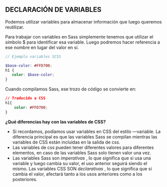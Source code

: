 ## DECLARACIÓN DE VARIABLES

Podemos utilizar variables para almacenar información que luego queremos reutilizar.

Para trabajar con variables en Sass simplemente tenemos que utilizar el símbolo $ para identificar esa variable. Luego podremos hacer referencia a ese nombre en lugar del valor en sí.

 

```scss
// Ejemplo variables SCSS

$base-color: #FFD700;
h1 {
   color: $base-color;
}
```

 

Cuando compilamos Sass, ese trozo de código se convierte en:

 

```css
// Traducido a CSS
h1{
	color: #FFD700;
}
```

  

**¿Qué diferencias hay con las variables de CSS?**

- Si recordamos, podíamos usar variables en CSS del estilo —variable. La diferencia principal es que las variables Sass se compilan mientras las variables de CSS están incluidas en la salida de css.
- Las variables de css pueden tener diferentes valores para diferentes elementos, en caso de las variables Sass solo tienen valor una vez.
- Las variables Sass son *imperativas* , lo que significa que si usa una variable y luego cambia su valor, el uso anterior seguirá siendo el mismo. Las variables CSS SON *declarativas* , lo que significa que si cambia el valor, afectará tanto a los usos anteriores como a los posteriores.
